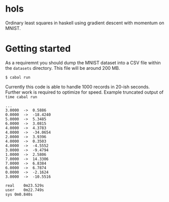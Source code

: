 # hols
Ordinary least squares in haskell using gradient descent with momentum on MNIST.

# Getting started
As a requiremnt you should dump the MNIST dataset into a CSV file within the `datasets` directory. This file will be around 200 MB.

```
$ cabal run
```

Currently this code is able to handle 1000 records in 20-ish seconds. Further work is required to optimize for speed. Example truncated output of `time cabal run`


```
...
3.0000  ->  0.5886
0.0000  ->  -18.4240
5.0000  ->  5.3485
6.0000  ->  3.0815
4.0000  ->  4.3783
4.0000  ->  -34.0654
2.0000  ->  3.9396
4.0000  ->  0.3503
4.0000  ->  -4.5552
3.0000  ->  -9.4794
1.0000  ->  2.5806
7.0000  ->  14.3306
7.0000  ->  6.8384
6.0000  ->  6.7874
0.0000  ->  -2.1624
3.0000  ->  -10.5516

real	0m23.529s
user	0m22.749s
sys	0m0.840s
```
